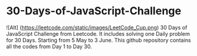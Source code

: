 # 30-Days-of-JavaScript-Challenge
![Alt] (https://leetcode.com/static/images/LeetCode_Cup.png)
30 Days of JavaScript Challenge from Leetcode. It includes solving one Daily problem for 30 Days. Starting from 5 May to 3 June. This github repository contains all the codes from Day 1 to Day 30.
